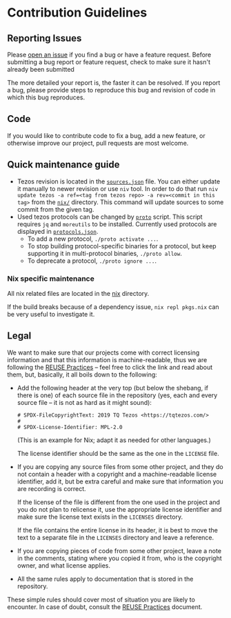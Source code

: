 # Contribution Guidelines

## Reporting Issues

Please [open an issue](https://github.com/serokell/tezos-packaging/issues/new/choose)
if you find a bug or have a feature request.
Before submitting a bug report or feature request, check to make sure it hasn't already been submitted

The more detailed your report is, the faster it can be resolved.
If you report a bug, please provide steps to reproduce this bug and revision of code in which this bug reproduces.


## Code

If you would like to contribute code to fix a bug, add a new feature, or
otherwise improve our project, pull requests are most welcome.

## Quick maintenance guide

- Tezos revision is located in the [`sources.json`](../nix/nix/sources.json) file.
  You can either update it manually to newer revision or use `niv` tool.
  In order to do that run
  `niv update tezos -a ref=<tag from tezos repo> -a rev=<commit in this tag>`
  from the [`nix/`](../nix) directory. This command will update sources to some commit
  from the given tag.
- Used tezos protocols can be changed by [`proto`](../script/proto) script.
  This script requires `jq` and `moreutils` to be installed.
  Currently used protocols are displayed in [`protocols.json`](../protocols.json).
  - To add a new protocol, `./proto activate ...`.
  - To stop building protocol-specific binaries for a protocol, but keep supporting it in
    multi-protocol binaries, `./proto allow`.
  - To deprecate a protocol, `./proto ignore ...`.

### Nix specific maintenance

All nix related files are located in the [nix](./nix) directory.

If the build breaks because of a dependency issue, `nix repl pkgs.nix`
can be very useful to investigate it.

## Legal

We want to make sure that our projects come with correct licensing information
and that this information is machine-readable, thus we are following the
[REUSE Practices][reuse] – feel free to click the link and read about them,
but, basically, it all boils down to the following:

  * Add the following header at the very top (but below the shebang, if there
    is one) of each source file in the repository (yes, each and every source
    file – it is not as hard as it might sound):

    ```
    # SPDX-FileCopyrightText: 2019 TQ Tezos <https://tqtezos.com/>
    #
    # SPDX-License-Identifier: MPL-2.0
    ```

    (This is an example for Nix; adapt it as needed for other languages.)

    The license identifier should be the same as the one in the `LICENSE` file.

  * If you are copying any source files from some other project, and they do not
    contain a header with a copyright and a machine-readable license identifier,
    add it, but be extra careful and make sure that information you are recording
    is correct.

    If the license of the file is different from the one used in the project and
    you do not plan to relicense it, use the appropriate license identifier and
    make sure the license text exists in the `LICENSES` directory.

    If the file contains the entire license in its header, it is best to move the
    text to a separate file in the `LICENSES` directory and leave a reference.

  * If you are copying pieces of code from some other project, leave a note in the
    comments, stating where you copied it from, who is the copyright owner, and
    what license applies.

  * All the same rules apply to documentation that is stored in the repository.

These simple rules should cover most of situation you are likely to encounter.
In case of doubt, consult the [REUSE Practices][reuse] document.

[reuse]: https://reuse.software/spec/
